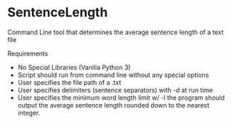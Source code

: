 # SentenceLength
Command Line tool that determines the average sentence length of a text file

Requirements

* No Special Libraries (Vanilla Python 3)
* Script should run from command line without any special options
* User specifies the file path of a .txt
* User specifies delimiters (sentence separators) with -d at run time
* User specifies the minimum word length limit w/ -l
the program should output the average sentence length rounded down to the nearest integer.

